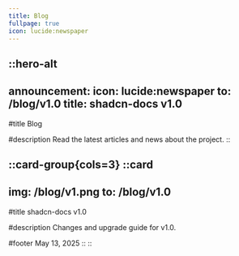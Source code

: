 ```yaml
---
title: Blog
fullpage: true
icon: lucide:newspaper
---
```


::hero-alt
---
announcement:
  icon: lucide:newspaper
  to: /blog/v1.0
  title: shadcn-docs v1.0
---

#title
Blog

#description
Read the latest articles and news about the project.
::

::card-group{cols=3}
  ::card
  ---
  img: /blog/v1.png
  to: /blog/v1.0
  ---

  #title
  shadcn-docs v1.0

  #description
  Changes and upgrade guide for v1.0.

  #footer
  May 13, 2025
  ::
::
